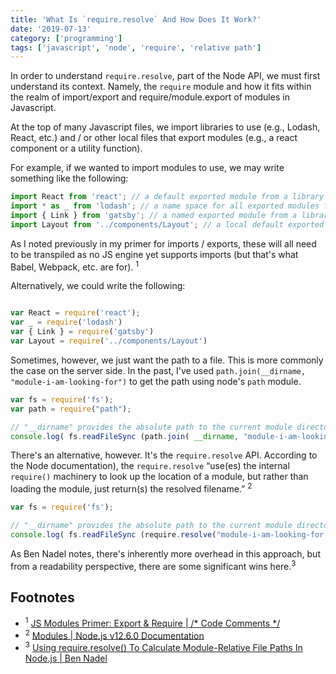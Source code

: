```yaml
---
title: 'What Is `require.resolve` And How Does It Work?'
date: '2019-07-13'
category: ['programming']
tags: ['javascript', 'node', 'require', 'relative path']
---
```

In order to understand `require.resolve`, part of the Node API, we must first understand its context. Namely, the `require` module and how it fits within the realm of import/export and require/module.export of modules in Javascript.

At the top of many Javascript files, we import libraries to use (e.g., Lodash, React, etc.) and / or other local files that export modules (e.g., a react component or a utility function).

For example, if we wanted to import modules to use, we may write something like the following:
```javascript
import React from 'react'; // a default exported module from a library
import * as _ from 'lodash'; // a name space for all exported modules from a library
import { Link } from 'gatsby'; // a named exported module from a library
import Layout from '../components/Layout'; // a local default exported module
```

As I noted previously in my primer for imports / exports, these will all need to be transpiled as no JS engine yet supports imports (but that's what Babel, Webpack, etc. are for). <sup>1</sup>

Alternatively, we could write the following:
```javascript

var React = require('react');
var _ = require('lodash')
var { Link } = require('gatsby')
var Layout = require('../components/Layout')
```

Sometimes, however, we just want the path to a file.  This is more commonly the case on the server side. In the past, I've used `path.join(__dirname, "module-i-am-looking-for")` to get the path using node's `path` module.

```javascript
var fs = require('fs');
var path = require("path");

// "__dirname" provides the absolute path to the current module directory.
console.log( fs.readFileSync (path.join( __dirname, "module-i-am-looking-for.js") ) );
```

There's an alternative, however. It's the `require.resolve` API. According to the Node documentation), the `require.resolve` “use(es) the internal `require()` machinery to look up the location of a module, but rather than loading the module, just return(s) the resolved filename.” <sup>2</sup>

```javascript
var fs = require('fs');

// "__dirname" provides the absolute path to the current module directory.
console.log( fs.readFileSync (require.resolve("module-i-am-looking-for.js") ) );
```

As Ben Nadel notes, there's inherently more overhead in this approach, but from a readability perspective, there are some significant wins here.<sup>3</sup>

## Footnotes
* <sup>1</sup> [JS Modules Primer: Export & Require | /* Code Comments */](https://www.stephencharlesweiss.com/2019-02-11/js-modules-primer-export-and-require/)
* <sup>2</sup> [Modules | Node.js v12.6.0 Documentation](https://nodejs.org/api/modules.html#modules_require_resolve_request_options)
* <sup>3</sup> [Using require.resolve() To Calculate Module-Relative File Paths In Node.js | Ben Nadel](https://www.bennadel.com/blog/3243-using-require-resolve-to-calculate-module-relative-file-paths-in-node-js.htm)


